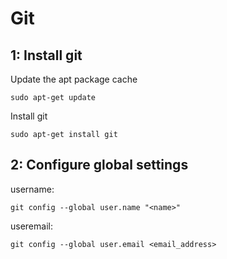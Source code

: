 Git
===

1: Install git
--------------

Update the apt package cache

```
sudo apt-get update
```

Install git

```
sudo apt-get install git
```

2: Configure global settings
----------------------------

username:

```
git config --global user.name "<name>"
```

useremail:

```
git config --global user.email <email_address>
```
